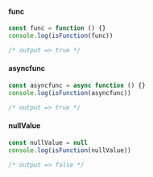 #### func

```typescript
const func = function () {}
console.log(isFunction(func))

/* output => true */
```

#### asyncfunc

```typescript
const asyncfunc = async function () {}
console.log(isFunction(asyncfunc))

/* output => true */
```

#### nullValue

```typescript
const nullValue = null
console.log(isFunction(nullValue))

/* output => false */
```

